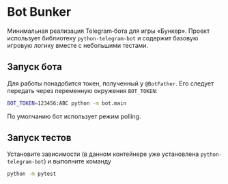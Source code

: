 # Bot Bunker
Минимальная реализация Telegram‑бота для игры «Бункер». Проект использует
библиотеку `python-telegram-bot` и содержит базовую игровую логику вместе с
небольшими тестами.

## Запуск бота

Для работы понадобится токен, полученный у `@BotFather`. Его следует передать
через переменную окружения `BOT_TOKEN`:

```bash
BOT_TOKEN=123456:ABC python -m bot.main
```

По умолчанию бот использует режим polling.

## Запуск тестов

Установите зависимости (в данном контейнере уже установлена `python-telegram-bot`)
и выполните команду

```bash
python -m pytest
```
